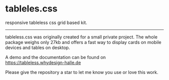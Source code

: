 # tableles.css
responsive tableless css grid based kit.

------------

tableless.css was originally created for a small private project. 
The whole package weighs only 27kb and offers a fast way to display cards on mobile devices and tables on desktop.

A demo and the documentation can be found on https://tableless.whydesign-halle.de

Please give the repository a star to let me know you use or love this work.